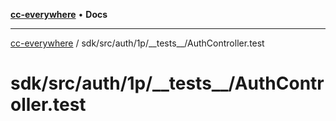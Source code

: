 [**cc-everywhere**](../../../../../index.md) • **Docs**

***

[cc-everywhere](../../../../../index.md) / sdk/src/auth/1p/\_\_tests\_\_/AuthController.test

# sdk/src/auth/1p/\_\_tests\_\_/AuthController.test
